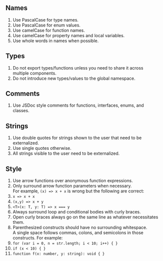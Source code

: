 ## Names
1. Use PascalCase for type names.
3. Use PascalCase for enum values.
4. Use camelCase for function names.
5. Use camelCase for property names and local variables.
7. Use whole words in names when possible.

## Types
1. Do not export types/functions unless you need to share it across multiple components.
2. Do not introduce new types/values to the global namespace.

## Comments
1. Use JSDoc style comments for functions, interfaces, enums, and classes.

## Strings
1. Use double quotes for strings shown to the user that need to be externalized.
2. Use single quotes otherwise. 
3. All strings visible to the user need to be externalized.

## Style

1. Use arrow functions over anonymous function expressions.
2. Only surround arrow function parameters when necessary. <br />For example, `(x) => x + x` is wrong but the following are correct:
  1. `x => x + x`
  2. `(x,y) => x + y`
  3. `<T>(x: T, y: T) => x === y`
3. Always surround loop and conditional bodies with curly braces.
4. Open curly braces always go on the same line as whatever necessitates them.
5. Parenthesized constructs should have no surrounding whitespace. <br />A single space follows commas, colons, and semicolons in those constructs. For example:
  1. `for (var i = 0, n = str.length; i < 10; i++) { }`
  2. `if (x < 10) { }`
  3. `function f(x: number, y: string): void { }`